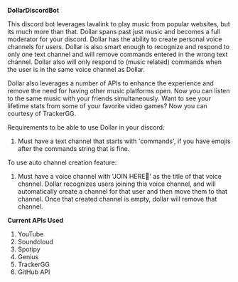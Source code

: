 **DollarDiscordBot**

This discord bot leverages lavalink to play music from popular websites, but its much more than that. Dollar spans past just music and becomes a full moderator for your discord. Dollar has the ability to create personal voice channels for users. Dollar is also smart enough to recognize and respond to only one text channel and will remove commands entered in the wrong text channel. Dollar also will only respond to (music related) commands when the user is in the same voice channel as Dollar.

Dollar also leverages a number of APIs to enhance the experience and remove the need for having other music platforms open. Now you can listen to the same music with your friends simultaneously. Want to see your lifetime stats from some of your favorite video games? Now you can courtesy of TrackerGG.

Requirements to be able to use Dollar in your discord:

1. Must have a text channel that starts with 'commands', if you have emojis after the commands string that is fine. 

To use auto channel creation feature:
1. Must have a voice channel with 'JOIN HERE💎' as the title of that voice channel. Dollar recognizes users joining this voice channel, and will automatically create a channel for that user and then move them to that channel. Once that created channel is empty, dollar will remove that channel. 

**Current APIs Used**
1. YouTube
2. Soundcloud
3. Spotipy
4. Genius
5. TrackerGG
6. GitHub API